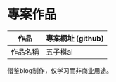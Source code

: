 # 專案作品

作品     |  專案網址 (github)
---------|-------------------------------
作品名稱  | 五子棋ai
借鉴blog制作，仅学习而非商业用途。
